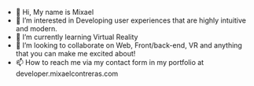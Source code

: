 - 👋 Hi, My name is Mixael
- 👀 I’m interested in Developing user experiences that are highly intuitive and modern. 
- 🌱 I’m currently learning Virtual Reality
- 💞️ I’m looking to collaborate on Web, Front/back-end, VR and anything that you can make me excited about!
- 📫 How to reach me via my contact form in my portfolio at developer.mixaelcontreras.com

<!---
MJ-cb/MJ-cb is a ✨ special ✨ repository because its `README.md` (this file) appears on your GitHub profile.
You can click the Preview link to take a look at your changes.
--->
